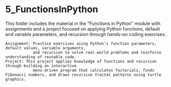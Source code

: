 # 5_FunctionsInPython

This folder includes the material in the "Functions in Python" module with assignments and a project focused on applying Python functions, default and variable parameters, and recursion through hands-on coding exercises.

    Assignment: Practice exercises using Python’s function parameters, default values, variable arguments, 
                and recursion to solve real-world problems and reinforce understanding of reusable code.
    Project: This project applies knowledge of functions and recursion through building an interactive 
                menu-driven program that calculates factorials, finds Fibonacci numbers, and draws recursive fractal patterns using turtle graphics. 